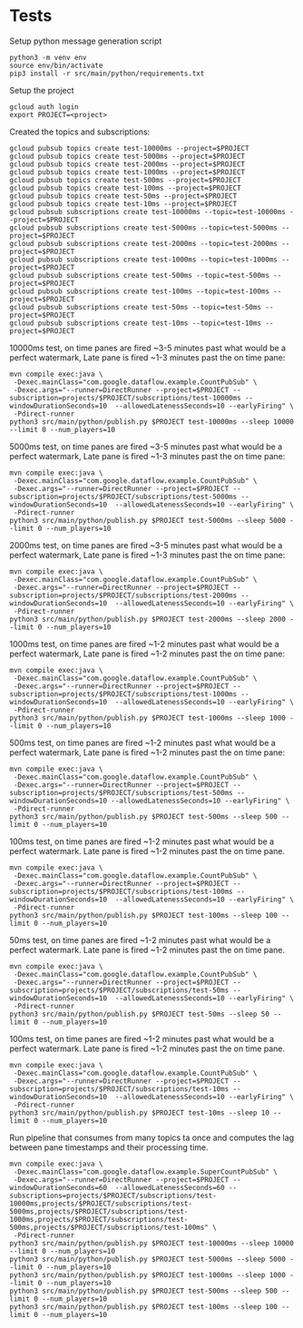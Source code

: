 # Tests


Setup python message generation script

    python3 -m venv env
    source env/bin/activate
    pip3 install -r src/main/python/requirements.txt

Setup the project

    gcloud auth login
    export PROJECT=<project>

Created the topics and subscriptions:

    gcloud pubsub topics create test-10000ms --project=$PROJECT
    gcloud pubsub topics create test-5000ms --project=$PROJECT
    gcloud pubsub topics create test-2000ms --project=$PROJECT
    gcloud pubsub topics create test-1000ms --project=$PROJECT
    gcloud pubsub topics create test-500ms --project=$PROJECT
    gcloud pubsub topics create test-100ms --project=$PROJECT
    gcloud pubsub topics create test-50ms --project=$PROJECT
    gcloud pubsub topics create test-10ms --project=$PROJECT
    gcloud pubsub subscriptions create test-10000ms --topic=test-10000ms --project=$PROJECT
    gcloud pubsub subscriptions create test-5000ms --topic=test-5000ms --project=$PROJECT
    gcloud pubsub subscriptions create test-2000ms --topic=test-2000ms --project=$PROJECT
    gcloud pubsub subscriptions create test-1000ms --topic=test-1000ms --project=$PROJECT
    gcloud pubsub subscriptions create test-500ms --topic=test-500ms --project=$PROJECT
    gcloud pubsub subscriptions create test-100ms --topic=test-100ms --project=$PROJECT
    gcloud pubsub subscriptions create test-50ms --topic=test-50ms --project=$PROJECT
    gcloud pubsub subscriptions create test-10ms --topic=test-10ms --project=$PROJECT



10000ms test, on time panes are fired ~3-5 minutes past what would be a perfect watermark, Late pane is fired ~1-3 minutes past the on time pane:

    mvn compile exec:java \
     -Dexec.mainClass="com.google.dataflow.example.CountPubSub" \
     -Dexec.args="--runner=DirectRunner --project=$PROJECT --subscription=projects/$PROJECT/subscriptions/test-10000ms --windowDurationSeconds=10  --allowedLatenessSeconds=10 --earlyFiring" \
     -Pdirect-runner
    python3 src/main/python/publish.py $PROJECT test-10000ms --sleep 10000 --limit 0 --num_players=10


5000ms test, on time panes are fired ~3-5 minutes past what would be a perfect watermark, Late pane is fired ~1-3 minutes past the on time pane:

    mvn compile exec:java \
     -Dexec.mainClass="com.google.dataflow.example.CountPubSub" \
     -Dexec.args="--runner=DirectRunner --project=$PROJECT --subscription=projects/$PROJECT/subscriptions/test-5000ms --windowDurationSeconds=10  --allowedLatenessSeconds=10 --earlyFiring" \
     -Pdirect-runner
    python3 src/main/python/publish.py $PROJECT test-5000ms --sleep 5000 --limit 0 --num_players=10


2000ms test, on time panes are fired ~3-5 minutes past what would be a perfect watermark, Late pane is fired ~1-3 minutes past the on time pane:

    mvn compile exec:java \
     -Dexec.mainClass="com.google.dataflow.example.CountPubSub" \
     -Dexec.args="--runner=DirectRunner --project=$PROJECT --subscription=projects/$PROJECT/subscriptions/test-2000ms --windowDurationSeconds=10  --allowedLatenessSeconds=10 --earlyFiring" \
     -Pdirect-runner
    python3 src/main/python/publish.py $PROJECT test-2000ms --sleep 2000 --limit 0 --num_players=10


1000ms test, on time panes are fired ~1-2 minutes past what would be a perfect watermark, Late pane is fired ~1-2 minutes past the on time pane:

    mvn compile exec:java \
     -Dexec.mainClass="com.google.dataflow.example.CountPubSub" \
     -Dexec.args="--runner=DirectRunner --project=$PROJECT --subscription=projects/$PROJECT/subscriptions/test-1000ms --windowDurationSeconds=10  --allowedLatenessSeconds=10 --earlyFiring" \
     -Pdirect-runner
    python3 src/main/python/publish.py $PROJECT test-1000ms --sleep 1000 --limit 0 --num_players=10


500ms test, on time panes are fired ~1-2 minutes past what would be a perfect watermark, Late pane is fired ~1-2 minutes past the on time pane:

    mvn compile exec:java \
     -Dexec.mainClass="com.google.dataflow.example.CountPubSub" \
     -Dexec.args="--runner=DirectRunner --project=$PROJECT --subscription=projects/$PROJECT/subscriptions/test-500ms --windowDurationSeconds=10 --allowedLatenessSeconds=10 --earlyFiring" \
     -Pdirect-runner
    python3 src/main/python/publish.py $PROJECT test-500ms --sleep 500 --limit 0 --num_players=10

100ms test, on time panes are fired ~1-2 minutes past what would be a perfect watermark. Late pane is fired ~1-2 minutes past the on time pane.

    mvn compile exec:java \
     -Dexec.mainClass="com.google.dataflow.example.CountPubSub" \
     -Dexec.args="--runner=DirectRunner --project=$PROJECT --subscription=projects/$PROJECT/subscriptions/test-100ms --windowDurationSeconds=10  --allowedLatenessSeconds=10 --earlyFiring" \
     -Pdirect-runner
    python3 src/main/python/publish.py $PROJECT test-100ms --sleep 100 --limit 0 --num_players=10

50ms test, on time panes are fired ~1-2 minutes past what would be a perfect watermark. Late pane is fired ~1-2 minutes past the on time pane.

    mvn compile exec:java \
     -Dexec.mainClass="com.google.dataflow.example.CountPubSub" \
     -Dexec.args="--runner=DirectRunner --project=$PROJECT --subscription=projects/$PROJECT/subscriptions/test-50ms --windowDurationSeconds=10  --allowedLatenessSeconds=10 --earlyFiring" \
     -Pdirect-runner
    python3 src/main/python/publish.py $PROJECT test-50ms --sleep 50 --limit 0 --num_players=10

100ms test, on time panes are fired ~1-2 minutes past what would be a perfect watermark. Late pane is fired ~1-2 minutes past the on time pane.

    mvn compile exec:java \
     -Dexec.mainClass="com.google.dataflow.example.CountPubSub" \
     -Dexec.args="--runner=DirectRunner --project=$PROJECT --subscription=projects/$PROJECT/subscriptions/test-10ms --windowDurationSeconds=10  --allowedLatenessSeconds=10 --earlyFiring" \
     -Pdirect-runner
    python3 src/main/python/publish.py $PROJECT test-10ms --sleep 10 --limit 0 --num_players=10


Run pipeline that consumes from many topics ta once and computes the lag between pane timestamps and their processing time.
 
    mvn compile exec:java \
     -Dexec.mainClass="com.google.dataflow.example.SuperCountPubSub" \
     -Dexec.args="--runner=DirectRunner --project=$PROJECT --windowDurationSeconds=60  --allowedLatenessSeconds=60 --subscriptions=projects/$PROJECT/subscriptions/test-10000ms,projects/$PROJECT/subscriptions/test-5000ms,projects/$PROJECT/subscriptions/test-1000ms,projects/$PROJECT/subscriptions/test-500ms,projects/$PROJECT/subscriptions/test-100ms" \
     -Pdirect-runner
    python3 src/main/python/publish.py $PROJECT test-10000ms --sleep 10000 --limit 0 --num_players=10
    python3 src/main/python/publish.py $PROJECT test-5000ms --sleep 5000 --limit 0 --num_players=10
    python3 src/main/python/publish.py $PROJECT test-1000ms --sleep 1000 --limit 0 --num_players=10
    python3 src/main/python/publish.py $PROJECT test-500ms --sleep 500 --limit 0 --num_players=10
    python3 src/main/python/publish.py $PROJECT test-100ms --sleep 100 --limit 0 --num_players=10
